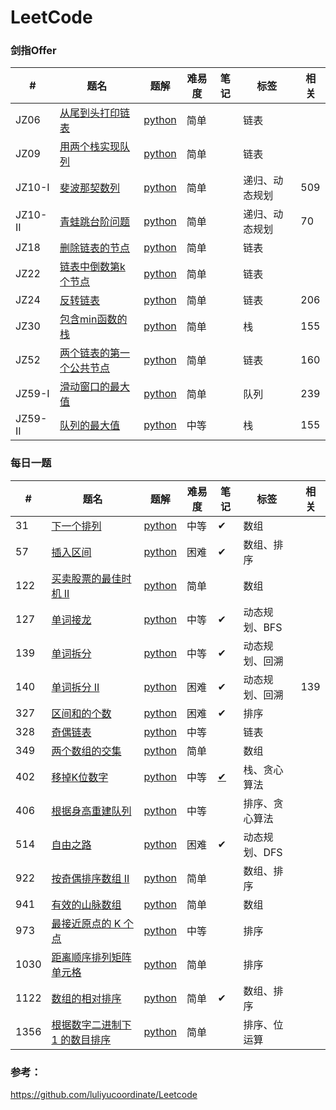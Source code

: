 # LeetCode

### 剑指Offer

| #       | 题名                                                         | 题解                                                         | 难易度 | 笔记 | 标签           | 相关 |
| ------- | ------------------------------------------------------------ | ------------------------------------------------------------ | ------ | ---- | -------------- | ---- |
| JZ06    | [从尾到头打印链表](https://leetcode-cn.com/problems/cong-wei-dao-tou-da-yin-lian-biao-lcof/) | [python](https://github.com/Sibyl233/LeetCode/blob/master/src/JZ/JZ06.py) | 简单   |      | 链表           |      |
| JZ09    | [用两个栈实现队列](https://leetcode-cn.com/problems/yong-liang-ge-zhan-shi-xian-dui-lie-lcof/) | [python](https://github.com/Sibyl233/LeetCode/blob/master/src/JZ/JZ09.py) | 简单   |      | 链表           |      |
| JZ10-I  | [斐波那契数列](https://leetcode-cn.com/problems/fei-bo-na-qi-shu-lie-lcof/) | [python](https://github.com/Sibyl233/LeetCode/blob/master/src/JZ/JZ10-I.py) | 简单   |      | 递归、动态规划 | 509  |
| JZ10-II | [青蛙跳台阶问题](https://leetcode-cn.com/problems/qing-wa-tiao-tai-jie-wen-ti-lcof/) | [python](https://github.com/Sibyl233/LeetCode/blob/master/src/JZ/JZ10-II.py) | 简单   |      | 递归、动态规划 | 70   |
| JZ18    | [删除链表的节点](https://leetcode-cn.com/problems/shan-chu-lian-biao-de-jie-dian-lcof/) | [python](https://github.com/Sibyl233/LeetCode/blob/master/src/JZ/JZ18.py) | 简单   |      | 链表           |      |
| JZ22    | [链表中倒数第k个节点](https://leetcode-cn.com/problems/lian-biao-zhong-dao-shu-di-kge-jie-dian-lcof/) | [python](https://github.com/Sibyl233/LeetCode/blob/master/src/JZ/JZ22.py) | 简单   |      | 链表           |      |
| JZ24    | [反转链表](https://leetcode-cn.com/problems/fan-zhuan-lian-biao-lcof/) | [python](https://github.com/Sibyl233/LeetCode/blob/master/src/JZ/JZ24.py) | 简单   |      | 链表           | 206  |
| JZ30    | [包含min函数的栈](https://leetcode-cn.com/problems/bao-han-minhan-shu-de-zhan-lcof/) | [python](https://github.com/Sibyl233/LeetCode/blob/master/src/JZ/JZ30.py) | 简单   |      | 栈             | 155  |
| JZ52    | [两个链表的第一个公共节点](https://leetcode-cn.com/problems/liang-ge-lian-biao-de-di-yi-ge-gong-gong-jie-dian-lcof/) | [python](https://github.com/Sibyl233/LeetCode/blob/master/src/JZ/JZ52.py) | 简单   |      | 链表           | 160  |
| JZ59-I  | [滑动窗口的最大值](https://leetcode-cn.com/problems/hua-dong-chuang-kou-de-zui-da-zhi-lcof/) | [python](https://github.com/Sibyl233/LeetCode/blob/master/src/JZ/JZ59-I.py) | 简单   |      | 队列           | 239  |
| JZ59-II | [队列的最大值](https://leetcode-cn.com/problems/dui-lie-de-zui-da-zhi-lcof/) | [python](https://github.com/Sibyl233/LeetCode/blob/master/src/JZ/JZ59-II.py) | 中等   |      | 栈             | 155  |

#### 

### 每日一题

| #    | 题名                                                         | 题解 | 难易度 | 笔记 | 标签 | 相关 |
| ---- | ------------------------------------------------------------ | -------- | ---------- | ---- | ---- | ---- |
| 31 | [下一个排列](https://leetcode-cn.com/problems/next-permutation/) | [python](https://github.com/Sibyl233/LeetCode/blob/master/src/LC/31.py) | 中等 | ✔︎ | 数组 |  |
| 57   | [插入区间](https://leetcode-cn.com/problems/insert-interval/) | [python](https://github.com/Sibyl233/LeetCode/blob/master/src/LC/57.py) | 困难   | ✔︎ | 数组、排序 |  |
| 122 | [买卖股票的最佳时机 II](https://leetcode-cn.com/problems/best-time-to-buy-and-sell-stock-ii/) | [python](https://github.com/Sibyl233/LeetCode/blob/master/src/LC/122.py) | 简单 |  | 数组 |  |
| 127  | [单词接龙](https://leetcode-cn.com/problems/word-ladder/)    | [python](https://github.com/Sibyl233/LeetCode/blob/master/src/LC/127.py) | 中等   | ✔︎ | 动态规划、BFS |  |
| 139 | [单词拆分](https://leetcode-cn.com/problems/word-break/) | [python](https://github.com/Sibyl233/LeetCode/blob/master/src/LC/139.py) | 中等 | ✔︎ | 动态规划、回溯 | |
| 140 | [单词拆分 II](https://leetcode-cn.com/problems/word-break-ii/) | [python](https://github.com/Sibyl233/LeetCode/blob/master/src/LC/140.py) | 困难 | ✔︎ | 动态规划、回溯 | 139 |
| 327 | [区间和的个数](https://leetcode-cn.com/problems/count-of-range-sum/) | [python](https://github.com/Sibyl233/LeetCode/blob/master/src/LC/327.py) | 困难 | ✔︎ | 排序 |  |
| 328 | [奇偶链表](https://leetcode-cn.com/problems/odd-even-linked-list/) | [python](https://github.com/Sibyl233/LeetCode/blob/master/src/LC/328.py) | 中等 |  | 链表 | |
| 349 | [两个数组的交集](https://leetcode-cn.com/problems/intersection-of-two-arrays/) | [python](https://github.com/Sibyl233/LeetCode/blob/master/src/LC/349.py) | 简单 |  | 数组 | |
| 402 | [移掉K位数字](https://leetcode-cn.com/problems/remove-k-digits/) | [python](https://github.com/Sibyl233/LeetCode/blob/master/src/LC/402.py) | 中等 | [✔︎](https://github.com/Sibyl233/LeetCode/blob/master/note/LC/402.md) | 栈、贪心算法 | |
| 406 | [根据身高重建队列](https://leetcode-cn.com/problems/queue-reconstruction-by-height/) | [python](https://github.com/Sibyl233/LeetCode/blob/master/src/LC/406.py) | 中等 |  | 排序、贪心算法 | |
| 514 | [自由之路](https://leetcode-cn.com/problems/freedom-trail/) | [python](https://github.com/Sibyl233/LeetCode/blob/master/src/LC/514.py) | 困难 | ✔︎ | 动态规划、DFS | |
| 922 | [按奇偶排序数组 II](https://leetcode-cn.com/problems/sort-array-by-parity-ii/) | [python](https://github.com/Sibyl233/LeetCode/blob/master/src/LC/922.py) | 简单 | | 数组、排序 | |
| 941  | [有效的山脉数组](https://leetcode-cn.com/problems/valid-mountain-array/) | [python](https://github.com/Sibyl233/LeetCode/blob/master/src/LC/941.py) | 简单   |      | 数组 |  |
| 973 | [最接近原点的 K 个点](https://leetcode-cn.com/problems/k-closest-points-to-origin/) | [python](https://github.com/Sibyl233/LeetCode/blob/master/src/LC/973.py) | 中等 | | 排序 | |
| 1030 | [距离顺序排列矩阵单元格](https://leetcode-cn.com/problems/matrix-cells-in-distance-order/) | [python](https://github.com/Sibyl233/LeetCode/blob/master/src/LC/1030.py) | 简单 | | 排序 | |
| 1122 | [数组的相对排序](https://leetcode-cn.com/problems/relative-sort-array/) | [python](https://github.com/Sibyl233/LeetCode/blob/master/src/LC/1122.py) | 简单 | ✔︎ | 数组、排序 | |
| 1356 | [根据数字二进制下 1 的数目排序](https://leetcode-cn.com/problems/sort-integers-by-the-number-of-1-bits/) | [python](https://github.com/Sibyl233/LeetCode/blob/master/src/LC/1356.py) | 简单 | | 排序、位运算 | |

#### 

### 参考：

https://github.com/luliyucoordinate/Leetcode

